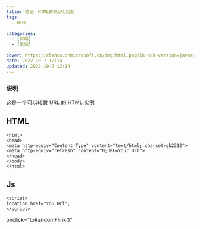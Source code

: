 ```yaml
---
title: 笔记｜HTML转跳URL实例
tags:
  - HTML

categories:
  - [前端]
  - [笔记]

cover: https://xlenco.onmicrosoft.cn/img/html.png?ik-sdk-version=javascript-1.4.3&updatedAt=1665115851748
date: 2022-10-7 12:14
updated: 2022-10-7 12:14
---
```


### 说明

这是一个可以转跳 URL 的 HTML 实例

## HTML

```
<html>
<head>
<meta http-equiv="Content-Type" content="text/html; charset=gb2312">
<meta http-equiv="refresh" content="0;URL=Your Url">
</head>
</body>
</html>
```

## Js

```
<script>
location.href="You Url";
</script>
```

onclick="toRandomFlink()"
